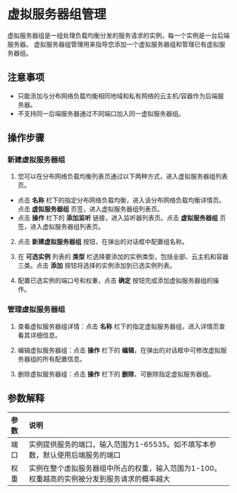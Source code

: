 # 虚拟服务器组管理

虚拟服务器组是一组处理负载均衡分发的服务请求的实例，每一个实例是一台后端服务器。
虚拟服务器组管理用来指导您添加一个虚拟服务器组和管理已有虚拟服务器组。
## 注意事项
- 只能添加与分布网络负载均衡相同地域和私有网络的云主机/容器作为后端服务器。
- 不支持同一后端服务器通过不同端口加入同一虚拟服务器组。
## 操作步骤
### 新建虚拟服务器组
1. 您可以在分布网络负载均衡列表页通过以下两种方式，进入虚拟服务器组列表页。
 - 点击 **名称**  栏下的指定分布网络负载均衡，进入该分布网络负载均衡详情页。点击 **虚拟服务器组** 页签，进入虚拟服务器组列表页。
 -  点击 **操作** 栏下的 **添加监听** 链接，进入监听器列表页。点击 **虚拟服务器组** 页签，进入虚拟服务器组列表页。

2. 点击 **新建虚拟服务器组** 按钮，在弹出的对话框中配置组名称。

3. 在 **可选实例** 列表的 **类型** 栏选择要添加的实例类型，包括全部、云主机和容器三类。点击 **添加** 按钮将选择的实例添加到已选实例列表。

5. 配置已选实例的端口号和权重，点击 **确定** 按钮完成添加虚拟服务器组的操作。
### 管理虚拟服务器组
 1. 查看虚拟服务器组详情：点击 **名称**  栏下的指定虚拟服务器组，进入详情页查看其详细信息。
 
 4. 编辑虚拟服务器组：点击 **操作** 栏下的 **编辑**，在弹出的对话框中可修改虚拟服务器组的所有配置信息。
 
 3. 删除虚拟服务器组：点击 **操作** 栏下的 **删除**，可删除指定虚拟服务器组。
## 参数解释
| 参数	| 说明	| 
| :- | :- |
|端口|实例提供服务的端口，输入范围为1-65535。如不填写本参数，默认使用后端服务的端口|
|权重|实例在整个虚拟服务器组中所占的权重，输入范围为1-100。权重越高的实例被分发到服务请求的概率越大|
		
